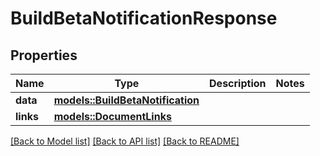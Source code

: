 # BuildBetaNotificationResponse

## Properties

Name | Type | Description | Notes
------------ | ------------- | ------------- | -------------
**data** | [**models::BuildBetaNotification**](BuildBetaNotification.md) |  | 
**links** | [**models::DocumentLinks**](DocumentLinks.md) |  | 

[[Back to Model list]](../README.md#documentation-for-models) [[Back to API list]](../README.md#documentation-for-api-endpoints) [[Back to README]](../README.md)


